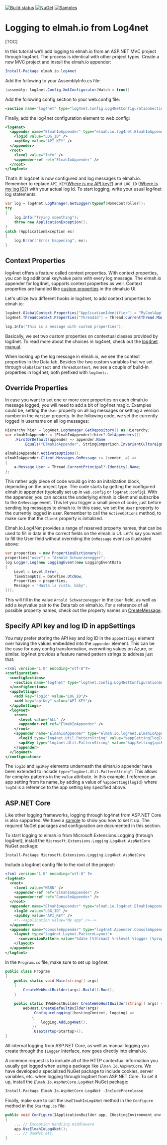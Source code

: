 [![Build status](https://ci.appveyor.com/api/projects/status/xdujoaelpbyg8lov?svg=true)](https://ci.appveyor.com/project/ThomasArdal/elmah-io-log4net)
[![NuGet](https://img.shields.io/nuget/v/elmah.io.log4net.svg)](https://www.nuget.org/packages/elmah.io.log4net)
[![Samples](https://img.shields.io/badge/samples-2-brightgreen.svg)](https://github.com/elmahio/elmah.io.log4net/tree/master/samples)

# Logging to elmah.io from Log4net

[TOC]

In this tutorial we’ll add logging to elmah.io from an ASP.NET MVC project through log4net. The process is identical with other project types. Create a new MVC project and install the elmah.io appender:

```powershell
Install-Package elmah.io.log4net
```

Add the following to your AssemblyInfo.cs file:

```csharp
[assembly: log4net.Config.XmlConfigurator(Watch = true)]
```

Add the following config section to your web.config file:

```xml
<section name="log4net" type="log4net.Config.Log4NetConfigurationSectionHandler, log4net" />
```

Finally, add the log4net configuration element to web.config:

```xml
<log4net>
  <appender name="ElmahIoAppender" type="elmah.io.log4net.ElmahIoAppender, elmah.io.log4net">
    <logId value="LOG_ID" />
    <apiKey value="API_KEY" />
  </appender>
  <root>
    <level value="Info" />
    <appender-ref ref="ElmahIoAppender" />
  </root>
</log4net>
```

That’s it! log4net is now configured and log messages to elmah.io. Remember to replace `API_KEY`([Where is my API key?](https://docs.elmah.io/where-is-my-api-key/)) and `LOG_ID` ([Where is my log ID?](https://docs.elmah.io/where-is-my-log-id/)) with your actual log Id. To start logging, write your usual log4net log statements:

```csharp
var log = log4net.LogManager.GetLogger(typeof(HomeController));
try
{
    log.Info("Trying something");
    throw new ApplicationException();
}
catch (ApplicationException ex)
{
    log.Error("Error happening", ex);
}
```

## Context Properties

log4net offers a feature called context properties. With context properties, you can log additional key/value pairs with every log message. The elmah.io appender for log4net, supports context properties as well. Context properties are handled like [custom properties](https://docs.elmah.io/logging-custom-data/) in the elmah.io UI.

Let's utilize two different hooks in log4net, to add context properties to elmah.io:

```csharp
log4net.GlobalContext.Properties["ApplicationIdentifier"] = "MyCoolApp";
log4net.ThreadContext.Properties["ThreadId"] = Thread.CurrentThread.ManagedThreadId;

log.Info("This is a message with custom properties");
```

Basically, we set two custom properties on contextual classes provided by log4net. To read more about the choices in log4net, check out the [log4net manual](https://logging.apache.org/log4net/release/manual/contexts.html).

When looking up the log message in elmah.io, we see the context properties in the Data tab. Besides the two custom variables that we set through `GlobalContext` and `ThreadContext`, we see a couple of build-in properties in log4net, both prefixed with `log4net:`.

## Override Properties

In case you want to set one or more core properties on each elmah.io message logged, you will need to add a bit of log4net magic. Examples could be, setting the `User` property on all log messages or setting a version number in the `Version` property. In the following code, we set the currently logged in username on all log messages:

```csharp
Hierarchy hier = log4net.LogManager.GetRepository() as Hierarchy;
var elmahIoAppender = (ElmahIoAppender)(hier?.GetAppenders())
    .FirstOrDefault(appender => appender.Name
        .Equals("ElmahIoAppender", StringComparison.InvariantCultureIgnoreCase));

elmahIoAppender.ActivateOptions();
elmahIoAppender.Client.Messages.OnMessage += (sender, a) =>
{
    a.Message.User = Thread.CurrentPrincipal?.Identity?.Name;
};
```

This rather ugly piece of code would go into an initalization block, depending on the project type. The code starts by getting the configured elmah.io appender (typically set up in `web.config` or `log4net.config`). With the appender, you can access the underlying elmah.io client and subscribe to the `OnMessage` event. This let you trigger a small piece of code, just before sending log messages to elmah.io. In this case, we set the `User` property to the currently logged in user. Remember to call the `ActiveOptions` method, to make sure that the `Client` property is initialized.

Elmah.Io.Log4Net provides a range of reserved property names, that can be used to fill in data in the correct fields on the elmah.io UI. Let's say you want to fill the User field without overriding the `OnMessage` event as illustrated above:

```csharp
var properties = new PropertiesDictionary();
properties["user"] = "Arnold Schwarzenegger";
log.Logger.Log(new LoggingEvent(new LoggingEventData
{
    Level = Level.Error,
    TimeStampUtc = DateTime.UtcNow,
    Properties = properties,
    Message = "Hasta la vista, baby",
}));
```

This will fill in the value `Arnold Schwarzenegger` in the `User` field, as well as add a key/value pair to the Data tab on elmah.io. For a reference of all possible property names, check out the property names on [CreateMessage](https://github.com/elmahio/Elmah.Io.Client/blob/master/src/Elmah.Io.Client/Models/CreateMessage.cs).

## Specify API key and log ID in appSettings

You may prefer storing the API key and log ID in the `appSettings` element over having the values embedded into the `appender` element. This can be the case for easy config transformation, overwriting values on Azure, or similar. log4net provides a feature named pattern strings to address just that:

```xml
<?xml version="1.0" encoding="utf-8"?>
<configuration>
  <configSections>
    <section name="log4net" type="log4net.Config.Log4NetConfigurationSectionHandler, log4net" />
  </configSections>
  <appSettings>
    <add key="logId" value="LOG_ID"/>
    <add key="apiKey" value="API_KEY"/>
  </appSettings>
  <log4net>
    <root>
      <level value="ALL" />
      <appender-ref ref="ElmahIoAppender" />
    </root>
    <appender name="ElmahIoAppender" type="elmah.io.log4net.ElmahIoAppender, elmah.io.log4net">
      <logId type="log4net.Util.PatternString" value="%appSetting{logId}" />
      <apiKey type="log4net.Util.PatternString" value="%appSetting{apiKey}" />
    </appender>
  </log4net>
</configuration>
```

The `logId` and `apiKey` elements underneath the elmah.io appender have been extended to include `type="log4net.Util.PatternString"`. This allows for complex patterns in the `value` attribute. In this example, I reference an app setting from its name, by adding a value of `%appSetting{logId}` where `logId` is a reference to the app setting key specified above.

## ASP.NET Core

Like other logging frameworks, logging through log4net from ASP.NET Core is also supported. We have a [sample](https://github.com/elmahio/elmah.io.log4net/tree/master/samples/Elmah.Io.Log4Net.AspNetCore22) to show you how to set it up. The required NuGet packages and configuration are documented in this section.

To start logging to elmah.io from Microsoft.Extensions.Logging (through log4net), install the `Microsoft.Extensions.Logging.Log4Net.AspNetCore` NuGet package:

```ps
Install-Package Microsoft.Extensions.Logging.Log4Net.AspNetCore
```

Include a log4net config file to the root of the project:

```xml
<?xml version="1.0" encoding="utf-8" ?>
<log4net>
  <root>
    <level value="WARN" />
    <appender-ref ref="ElmahIoAppender" />
    <appender-ref ref="ConsoleAppender" />
  </root>
  <appender name="ElmahIoAppender" type="elmah.io.log4net.ElmahIoAppender, elmah.io.log4net">
    <logId value="LOG_ID" />
    <apiKey value="API_KEY" />
    <!--<application value="My app" />-->
  </appender>
  <appender name="ConsoleAppender" type="log4net.Appender.ConsoleAppender">
    <layout type="log4net.Layout.PatternLayout">
      <conversionPattern value="%date [%thread] %-5level %logger [%property{NDC}] - %message%newline" />
    </layout>
  </appender>
</log4net>
```

In the `Program.cs` file, make sure to set up log4net:

```csharp
public class Program
{
    public static void Main(string[] args)
    {
        CreateWebHostBuilder(args).Build().Run();
    }

    public static IWebHostBuilder CreateWebHostBuilder(string[] args) =>
        WebHost.CreateDefaultBuilder(args)
            .ConfigureLogging((hostingContext, logging) =>
            {
                logging.AddLog4Net();
            })
            .UseStartup<Startup>();
}
```

All internal logging from ASP.NET Core, as well as manual logging you create through the `ILogger` interface, now goes directly into elmah.io.

A common request is to include all of the HTTP contextual information you usually get logged when using a package like `Elmah.Io.AspNetCore`. We have developed a specialized NuGet package to include cookies, server variables, etc. when logging through log4net from ASP.NET Core. To set it up, install the `Elmah.Io.AspNetCore.Log4Net` NuGet package:

```ps
Install-Package Elmah.Io.AspNetCore.Log4Net -IncludePrerelease
```

Finally, make sure to call the `UseElmahIoLog4Net` method in the `Configure` method in the `Startup.cs` file:

```csharp
public void Configure(IApplicationBuilder app, IHostingEnvironment env, ILoggerFactory loggerFactory)
{
    ... // Exception handling middleware
    app.UseElmahIoLog4Net();
    ... // UseMvc etc.
}
```